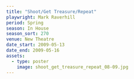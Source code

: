 ```yaml
---
title: "Shoot/Get Treasure/Repeat"
playwright: Mark Raverhill
period: Spring
season: In House
season_sort: 270
venue: New Theatre
date_start: 2009-05-13
date_end: 2009-05-16
assets:
  - type: poster
    image: shoot_get_treasure_repeat_08-09.jpg
---
```

